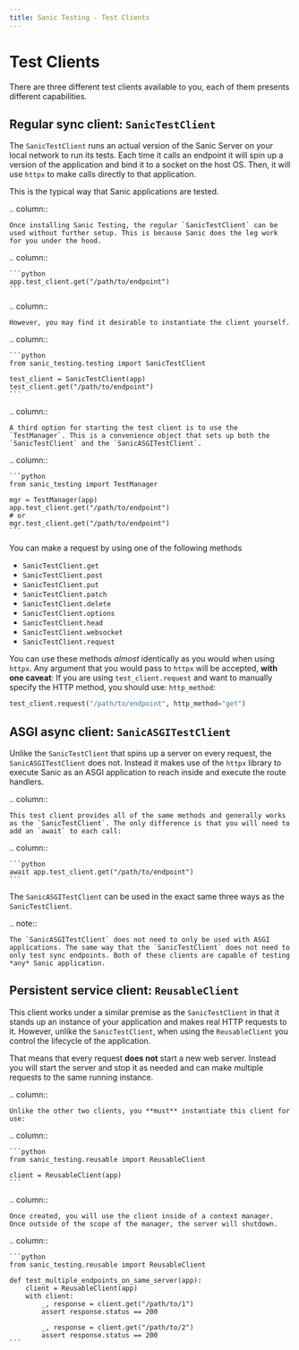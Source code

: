 ```yaml
---
title: Sanic Testing - Test Clients
---
```


# Test Clients

There are three different test clients available to you, each of them presents different capabilities.

## Regular sync client: `SanicTestClient`

The `SanicTestClient` runs an actual version of the Sanic Server on your local network to run its tests. Each time it calls an endpoint it will spin up a version of the application and bind it to a socket on the host OS. Then, it will use `httpx` to make calls directly to that application.

This is the typical way that Sanic applications are tested.

.. column::

```
Once installing Sanic Testing, the regular `SanicTestClient` can be used without further setup. This is because Sanic does the leg work for you under the hood. 
```

.. column::

````
```python
app.test_client.get("/path/to/endpoint")
```
````

.. column::

```
However, you may find it desirable to instantiate the client yourself.
```

.. column::

````
```python
from sanic_testing.testing import SanicTestClient

test_client = SanicTestClient(app)
test_client.get("/path/to/endpoint")
```
````

.. column::

```
A third option for starting the test client is to use the `TestManager`. This is a convenience object that sets up both the `SanicTestClient` and the `SanicASGITestClient`.
```

.. column::

````
```python
from sanic_testing import TestManager

mgr = TestManager(app)
app.test_client.get("/path/to/endpoint")
# or
mgr.test_client.get("/path/to/endpoint")
```
````

You can make a request by using one of the following methods

- `SanicTestClient.get`
- `SanicTestClient.post`
- `SanicTestClient.put`
- `SanicTestClient.patch`
- `SanicTestClient.delete`
- `SanicTestClient.options`
- `SanicTestClient.head`
- `SanicTestClient.websocket`
- `SanicTestClient.request`

You can use these methods _almost_ identically as you would when using `httpx`. Any argument that you would pass to `httpx` will be accepted, **with one caveat**: If you are using `test_client.request` and want to manually specify the HTTP method, you should use: `http_method`:

```python
test_client.request("/path/to/endpoint", http_method="get")
```

## ASGI async client: `SanicASGITestClient`

Unlike the `SanicTestClient` that spins up a server on every request, the `SanicASGITestClient` does not. Instead it makes use of the `httpx` library to execute Sanic as an ASGI application to reach inside and execute the route handlers.

.. column::

```
This test client provides all of the same methods and generally works as the `SanicTestClient`. The only difference is that you will need to add an `await` to each call:
```

.. column::

````
```python
await app.test_client.get("/path/to/endpoint")
```
````

The `SanicASGITestClient` can be used in the exact same three ways as the `SanicTestClient`.

.. note::

```
The `SanicASGITestClient` does not need to only be used with ASGI applications. The same way that the `SanicTestClient` does not need to only test sync endpoints. Both of these clients are capable of testing *any* Sanic application.
```

## Persistent service client: `ReusableClient`

This client works under a similar premise as the `SanicTestClient` in that it stands up an instance of your application and makes real HTTP requests to it. However, unlike the `SanicTestClient`, when using the `ReusableClient` you control the lifecycle of the application.

That means that every request **does not** start a new web server. Instead you will start the server and stop it as needed and can make multiple requests to the same running instance.

.. column::

```
Unlike the other two clients, you **must** instantiate this client for use:
```

.. column::

````
```python
from sanic_testing.reusable import ReusableClient

client = ReusableClient(app)
```
````

.. column::

```
Once created, you will use the client inside of a context manager. Once outside of the scope of the manager, the server will shutdown.
```

.. column::

````
```python
from sanic_testing.reusable import ReusableClient

def test_multiple_endpoints_on_same_server(app):
    client = ReusableClient(app)
    with client:
        _, response = client.get("/path/to/1")
        assert response.status == 200

        _, response = client.get("/path/to/2")
        assert response.status == 200
```
````

